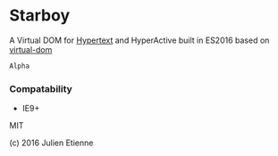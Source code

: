 # Starboy

A Virtual DOM for [Hypertext](https://github.com/julienetie/hypertext) and HyperActive built in ES2016
based on [virtual-dom](https://github.com/Matt-Esch/virtual-dom)

```php
Alpha
```

### Compatability
- IE9+ 

MIT 

(c) 2016 Julien Etienne 